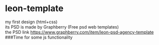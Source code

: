 # leon-template
my first design (html+css) <br>
its PSD is made by Graphberry (Free psd web templates) <br>
the PSD link https://www.graphberry.com/item/leon-psd-agency-template   <br>
###Time for some js functionality  
